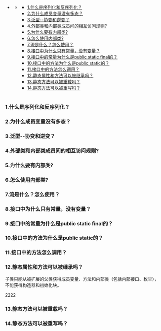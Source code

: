 * [](#)
	* [](#)
		* [1.什么是序列化和反序列化？](#1什么是序列化和反序列化)
		* [2.为什么成员变量没有多态？](#2为什么成员变量没有多态)
		* [3.泛型--协变和逆变？](#3泛型-协变和逆变)
		* [4.外部类和内部类成员间的相互访问规则?](#4外部类和内部类成员间的相互访问规则)
		* [5.为什么要有内部类?](#5为什么要有内部类)
		* [6.怎么使用内部类?](#6怎么使用内部类)
		* [7.流是什么？怎么使用？](#7流是什么怎么使用)
		* [8.接口中为什么只有常量，没有变量？](#8接口中为什么只有常量没有变量)
		* [9.接口中的常量为什么是public static final的？](#9接口中的常量为什么是public-static-final的)
		* [10.接口中的方法为什么是public static的？](#10接口中的方法为什么是public-static的)
		* [11.接口中的方法怎么调用？](#11接口中的方法怎么调用)
		* [12.静态属性和方法可以被继承吗？](#12静态属性和方法可以被继承吗)
		* [13.静态方法可以被重载吗？](#13静态方法可以被重载吗)
		* [14.静态方法可以被重写吗？](#14静态方法可以被重写吗)

#
##

### 1.什么是序列化和反序列化？

### 2.为什么成员变量没有多态？

### 3.泛型--协变和逆变？

### 4.外部类和内部类成员间的相互访问规则?

### 5.为什么要有内部类?

### 6.怎么使用内部类?

### 7.流是什么？怎么使用？

### 8.接口中为什么只有常量，没有变量？

### 9.接口中的常量为什么是public static final的？

### 10.接口中的方法为什么是public static的？

### 11.接口中的方法怎么调用？

### 12.静态属性和方法可以被继承吗？

子类只能从被扩展的父类获得成员变量、方法和内部类（包括内部接口、枚举），不能获得构造器和初始化块。

2222

### 13.静态方法可以被重载吗？

### 14.静态方法可以被重写吗？